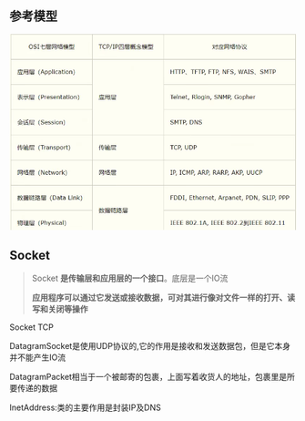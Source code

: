 ##  参考模型

![](./images/02.png)

## Socket 

>  Socket **是传输层和应用层的一个接口**。底层是一个IO流
>
>  **应用程序可以通过它发送或接收数据，可对其进行像对文件一样的打开、读写和关闭等操作**

Socket TCP

DatagramSocket是使用UDP协议的,它的作用是接收和发送数据包，但是它本身并不能产生IO流

DatagramPacket相当于一个被邮寄的包裹，上面写着收货人的地址，包裹里是所要传递的数据

InetAddress:类的主要作用是封装IP及DNS
